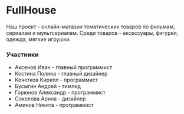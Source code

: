 # FullHouse
Наш проект - онлайн-магазин тематических товаров по фильмам, сериалам и мультсериалам. Среди товаров - аксессуары, фигурки, одежда, мягкие игрушки. 

### Участники
- Аксенов Иван - главный программист
- Костина Полина - главный дизайнер
- Кочетков Кирилл - программист
- Бусыгин Андрей - тимлид
- Горюнов Александр - программист
- Соколова Арина - дизайнер
- Аминов Никита - программист